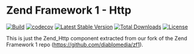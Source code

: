 # Zend Framework 1 - Http

[![Build](https://github.com/diablomedia/zf1-http/workflows/Build/badge.svg?event=push)](https://github.com/diablomedia/zf1-http/actions?query=workflow%3ABuild+event%3Apush)
[![codecov](https://codecov.io/gh/diablomedia/zf1-http/branch/master/graph/badge.svg)](https://codecov.io/gh/diablomedia/zf1-http)
[![Latest Stable Version](https://poser.pugx.org/fragotesac/zf1-http/v/stable)](https://packagist.org/packages/fragotesac/zf1-http)
[![Total Downloads](https://poser.pugx.org/fragotesac/zf1-http/downloads)](https://packagist.org/packages/fragotesac/zf1-http)
[![License](https://poser.pugx.org/fragotesac/zf1-http/license)](https://packagist.org/packages/fragotesac/zf1-http)

This is just the Zend_Http component extracted from our fork of the Zend Framework 1 repo (https://github.com/diablomedia/zf1).
